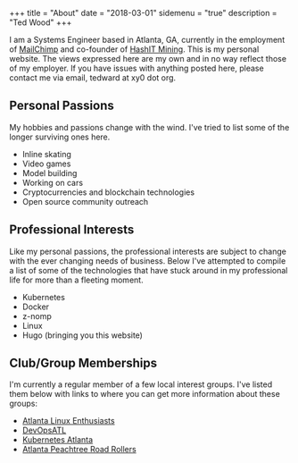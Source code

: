 +++
title = "About"
date = "2018-03-01"
sidemenu = "true"
description = "Ted Wood"
+++

I am a Systems Engineer based in Atlanta, GA, currently in the employment of
[MailChimp](https://mailchimp.com) and co-founder of [HashIT
Mining](https://hashitmining.com). This is my personal website. The views
expressed here are my own and in no way reflect those of my employer. If you
have issues with anything posted here, please contact me via email, tedward at
xy0 dot org.

## Personal Passions

My hobbies and passions change with the wind. I've tried to list some of the
longer surviving ones here.

* Inline skating
* Video games
* Model building
* Working on cars
* Cryptocurrencies and blockchain technologies
* Open source community outreach

## Professional Interests

Like my personal passions, the professional interests are subject to change with
the ever changing needs of business. Below I've attempted to compile a list of
some of the technologies that have stuck around in my professional life for more
than a fleeting moment.

* Kubernetes
* Docker
* z-nomp
* Linux
* Hugo (bringing you this website)

## Club/Group Memberships

I'm currently a regular member of a few local interest groups. I've listed them
below with links to where you can get more information about these groups:

* [Atlanta Linux Enthusiasts](https://ale.org/)
* [DevOpsATL](https://www.meetup.com/DevOpsATL/)
* [Kubernetes Atlanta](https://www.meetup.com/Kubernetes-Atlanta-Meetup/)
* [Atlanta Peachtree Road Rollers](https://www.aprr.org/)
